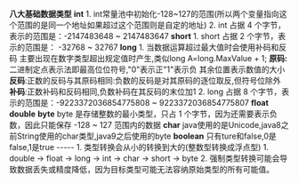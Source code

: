 **八大基础数据类型**
	**int**
		1. int常量池中初始化-128~127的范围(所以两个变量指向这个范围的是同一个地址如果超过这个范围则是自定的地址)
		2. int 占据 4 个字节，表示的范围是：-2147483648 ~ 2147483647
	**short**
		1. short 占据 2 个字节，表示的范围是： -32768 ~ 32767
	**long**
		1. 当数据运算超过最大值时会使用补码和反码
			主要出现在数字类型超出规定值时产生,类似long A=long.MaxValue + 1;
			**原码:** 二进制定点表示法即最高位位符号,"0"表示正"1"表示负
			其余位置表示数值的大小
			**反码**:正数的反码与其原码相同:负数的反码是对其原码的逐位取反,但符号位除外
			**补码**:正数补码和反码相同,负数补码在其反码的末位加1
		2. long 占据 8 个字节，表示的范围是：-9223372036854775808 ~ 9223372036854775807
	**float**
	**double**
	**byte**
		byte 是存储整数的最小类型，只占 1 个字节，因为还需要表示负数，因此只能保存 -128 ~ 127 范围内的数据
	**char**
		java使用的是Unicode,java8之前String使用的char类型,java9之后使用的byte
	**boolean**
		只有ture和false,0是false,1是true
	-----
	1. 类型转换会从小的转换到大的(整数型转换成浮点型)
		1. double -> float -> long -> int -> char -> short -> byte
		2. 强制类型转换可能会导致数据丢失或精度降低，因为目标类型可能无法容纳原始类型的所有可能值。



















